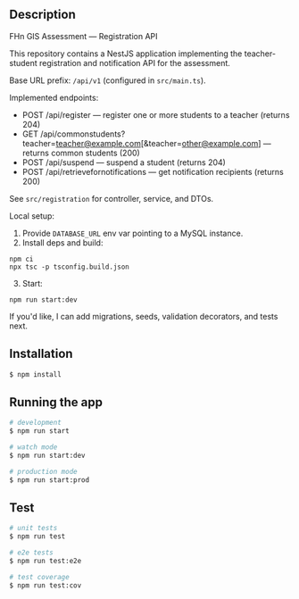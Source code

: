 ## Description

FHn GIS Assessment — Registration API

This repository contains a NestJS application implementing the teacher-student registration and notification API for the assessment.

Base URL prefix: `/api/v1` (configured in `src/main.ts`).

Implemented endpoints:

- POST /api/register — register one or more students to a teacher (returns 204)
- GET /api/commonstudents?teacher=teacher@example.com[&teacher=other@example.com] — returns common students (200)
- POST /api/suspend — suspend a student (returns 204)
- POST /api/retrievefornotifications — get notification recipients (returns 200)

See `src/registration` for controller, service, and DTOs.

Local setup:

1. Provide `DATABASE_URL` env var pointing to a MySQL instance.
2. Install deps and build:

```
npm ci
npx tsc -p tsconfig.build.json
```

3. Start:

```
npm run start:dev
```

If you'd like, I can add migrations, seeds, validation decorators, and tests next.

## Installation

```bash
$ npm install
```

## Running the app

```bash
# development
$ npm run start

# watch mode
$ npm run start:dev

# production mode
$ npm run start:prod
```

## Test

```bash
# unit tests
$ npm run test

# e2e tests
$ npm run test:e2e

# test coverage
$ npm run test:cov
```

